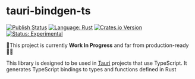 # tauri-bindgen-ts
[![Publish Status](https://github.com/antoniusnaumann/tauri-bindgen-ts/actions/workflows/publish.yml/badge.svg)](https://github.com/antoniusnaumann/tauri-bindgen-ts/actions)
[![Language: Rust](https://img.shields.io/badge/Language-Rust-F46623)](https://www.rust-lang.org)
[![Crates.io Version](https://img.shields.io/crates/v/tauri-bindgen-ts)](https://crates.io/crates/tauri-bindgen-ts)
[![Status: Experimental](https://img.shields.io/badge/Status-Experimental-ff0994)](https://img.shields.io/badge/Status-Experimental-ff0994)

🚧This project is currently **Work In Progress** and far from production-ready👷‍♀️

This library is designed to be used in [Tauri](https://tauri.app/) projects that use TypeScript. It generates TypeScript bindings to types and functions defined in Rust 
